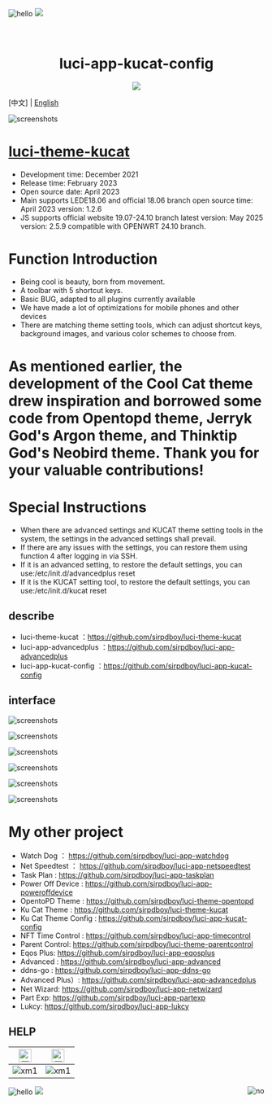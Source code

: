 ![hello](https://views.whatilearened.today/views/github/sirpdboy/deplives.svg) [![](https://img.shields.io/badge/TG群-点击加入-FFFFFF.svg)](https://t.me/joinchat/AAAAAEpRF88NfOK5vBXGBQ)

<h1 align="center">
  <br>luci-app-kucat-config<br>
</h1>

  <p align="center">

  <a target="_blank" href="https://github.com/sirpdboy/luci-app-kucat-config/releases">
    <img src="https://img.shields.io/github/release/sirpdboy/luci-app-kucat-config.svg?style=flat-square&label=luci-app-kucat-config&colorB=green">
  </a>
</p>

[中文] | [English](README.md) 

![screenshots](https://raw.githubusercontent.com/sirpdboy/openwrt/master/doc/说明1.jpg)

# [luci-theme-kucat](https://github.com/sirpdboy/luci-theme-kucat)
- Development time: December 2021
- Release time: February 2023
- Open source date: April 2023
- Main supports LEDE18.06 and official 18.06 branch open source time: April 2023 version: 1.2.6
- JS supports official website 19.07-24.10 branch latest version: May 2025 version: 2.5.9 compatible with OPENWRT 24.10 branch.

# Function Introduction
- Being cool is beauty, born from movement.
- A toolbar with 5 shortcut keys.
- Basic BUG, adapted to all plugins currently available
- We have made a lot of optimizations for mobile phones and other devices
- There are matching theme setting tools, which can adjust shortcut keys, background images, and various color schemes to choose from.

# As mentioned earlier, the development of the Cool Cat theme drew inspiration and borrowed some code from Opentopd theme, Jerryk God's Argon theme, and Thinktip God's Neobird theme. Thank you for your valuable contributions!


# Special Instructions
- When there are advanced settings and KUCAT theme setting tools in the system, the settings in the advanced settings shall prevail.
- If there are any issues with the settings, you can restore them using function 4 after logging in via SSH.
- If it is an advanced setting, to restore the default settings, you can use:/etc/init.d/advancedplus reset
- If it is the KUCAT setting tool, to restore the default settings, you can use:/etc/init.d/kucat reset

## describe

- luci-theme-kucat  ：https://github.com/sirpdboy/luci-theme-kucat
- luci-app-advancedplus  ：https://github.com/sirpdboy/luci-app-advancedplus
- luci-app-kucat-config  ：https://github.com/sirpdboy/luci-app-kucat-config 

## interface

![screenshots](./doc/kucat1.png)

![screenshots](./doc/kucat2.png)

![screenshots](./doc/kucat3.png)

![screenshots](./doc/kucat4.png)

![screenshots](./doc/kucatz1.png)

![screenshots](./doc/kucatz2.png)


# My other project

- Watch Dog ： https://github.com/sirpdboy/luci-app-watchdog
- Net Speedtest ： https://github.com/sirpdboy/luci-app-netspeedtest
- Task Plan : https://github.com/sirpdboy/luci-app-taskplan
- Power Off Device : https://github.com/sirpdboy/luci-app-poweroffdevice
- OpentoPD Theme : https://github.com/sirpdboy/luci-theme-opentopd
- Ku Cat Theme : https://github.com/sirpdboy/luci-theme-kucat
- Ku Cat Theme Config : https://github.com/sirpdboy/luci-app-kucat-config
- NFT Time Control : https://github.com/sirpdboy/luci-app-timecontrol
- Parent Control: https://github.com/sirpdboy/luci-theme-parentcontrol
- Eqos Plus: https://github.com/sirpdboy/luci-app-eqosplus
- Advanced : https://github.com/sirpdboy/luci-app-advanced
- ddns-go : https://github.com/sirpdboy/luci-app-ddns-go
- Advanced Plus）: https://github.com/sirpdboy/luci-app-advancedplus
- Net Wizard: https://github.com/sirpdboy/luci-app-netwizard
- Part Exp: https://github.com/sirpdboy/luci-app-partexp
- Lukcy: https://github.com/sirpdboy/luci-app-lukcy

## HELP

|     <img src="https://img.shields.io/badge/-Alipay-F5F5F5.svg" href="#赞助支持本项目-" height="25" alt="图飞了"/>  |  <img src="https://img.shields.io/badge/-WeChat-F5F5F5.svg" height="25" alt="图飞了" href="#赞助支持本项目-"/>  | 
| :-----------------: | :-------------: |
|![xm1](https://raw.githubusercontent.com/sirpdboy/openwrt/master/doc/支付宝.png) | ![xm1](https://raw.githubusercontent.com/sirpdboy/openwrt/master/doc/微信.png) |

<a href="#readme">
    <img src="https://img.shields.io/badge/-TOP-orange.svg" alt="no" title="Return TOP" align="right"/>
</a>

![hello](https://visitor-badge-deno.deno.dev/sirpdboy.sirpdboy.svg) [![](https://img.shields.io/badge/TGGroup-ClickJoin-FFFFFF.svg)](https://t.me/joinchat/AAAAAEpRF88NfOK5vBXGBQ)
